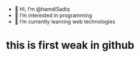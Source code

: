 - 👋 Hi, I’m @hamdiSadiq
- 👀 I’m interested in programming
- 🌱 I’m currently learning web technologies

<!---
hamdiSadiq/hamdiSadiq is a ✨ special ✨ repository because its `README.md` (this file) appears on your GitHub profile.
You can click the Preview link to take a look at your changes.
--->

# this is first weak  in github
